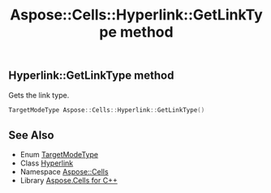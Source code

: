﻿---
title: Aspose::Cells::Hyperlink::GetLinkType method
linktitle: GetLinkType
second_title: Aspose.Cells for C++ API Reference
description: 'Aspose::Cells::Hyperlink::GetLinkType method. Gets the link type in C++.'
type: docs
weight: 1300
url: /cpp/aspose.cells/hyperlink/getlinktype/
---
## Hyperlink::GetLinkType method


Gets the link type.

```cpp
TargetModeType Aspose::Cells::Hyperlink::GetLinkType()
```

## See Also

* Enum [TargetModeType](../../targetmodetype/)
* Class [Hyperlink](../)
* Namespace [Aspose::Cells](../../)
* Library [Aspose.Cells for C++](../../../)
